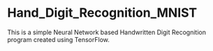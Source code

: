 # Hand_Digit_Recognition_MNIST
This is a simple Neural Network based Handwritten Digit Recognition program created using TensorFlow.
